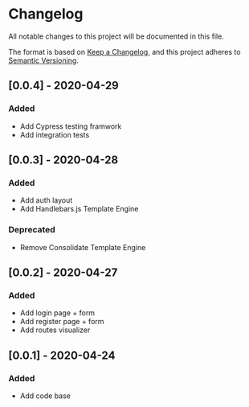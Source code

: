 # Changelog
All notable changes to this project will be documented in this file.

The format is based on [Keep a Changelog](https://keepachangelog.com/en/1.0.0/),
and this project adheres to [Semantic Versioning](https://semver.org/spec/v2.0.0.html).

## [0.0.4] - 2020-04-29
### Added
- Add Cypress testing framwork
- Add integration tests
## [0.0.3] - 2020-04-28
### Added
- Add auth layout
- Add Handlebars.js Template Engine
### Deprecated 
- Remove Consolidate Template Engine
## [0.0.2] - 2020-04-27
### Added
- Add login page + form
- Add register page + form
- Add routes visualizer
## [0.0.1] - 2020-04-24
### Added
- Add code base